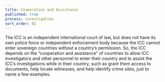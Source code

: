 ```yaml
---
title: Cooperation and Assistance
published: true
process: investigation
sort_order: 02
---
```



The ICC is an independent international court of law, but does not have its own police force or independent enforcement body because the ICC cannot enter sovereign countries without a country’s permission. So, the ICC depends on the “cooperation and assistance” of countries to allow ICC investigators and other personnel to enter their country and to assist the ICC’s investigations while in their country, such as grant them access to documents, help locate witnesses, and help identify crime sites, just to name a few examples.&nbsp;